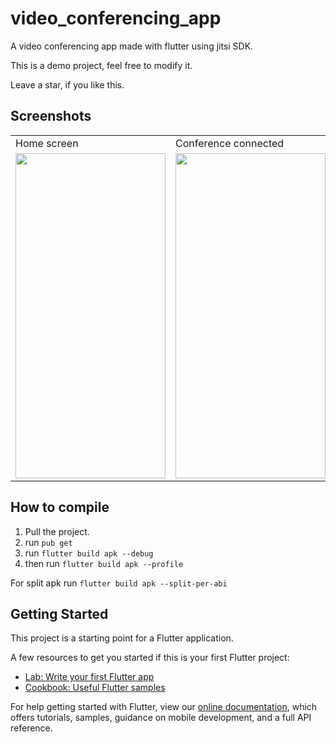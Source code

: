 # video_conferencing_app

A video conferencing app made with flutter using jitsi SDK.

This is a demo project, feel free to modify it.

Leave a star, if you like this.

## Screenshots
<table>
  <tr>
    <td>Home screen</td>
     <td>Conference connected</td>
  </tr>
  <tr>
    <td><img src="Screenshot_20201123-182928.jpg" width=240   height=520></td>
    <td><img src="Screenshot_20201123-184306.jpg" width=240 height=520></td>
  </tr>
 </table>

## How to compile 

1. Pull the project.
2. run ``pub get``
3. run ``flutter build apk --debug``
4. then run ``flutter build apk --profile``

For split apk run ``flutter build apk --split-per-abi``

## Getting Started

This project is a starting point for a Flutter application.

A few resources to get you started if this is your first Flutter project:

- [Lab: Write your first Flutter app](https://flutter.dev/docs/get-started/codelab)
- [Cookbook: Useful Flutter samples](https://flutter.dev/docs/cookbook)

For help getting started with Flutter, view our
[online documentation](https://flutter.dev/docs), which offers tutorials,
samples, guidance on mobile development, and a full API reference.


